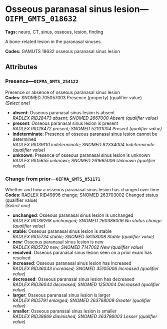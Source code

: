 # Osseous paranasal sinus lesion—`OIFM_GMTS_018632`

**Tags:** neuro, CT, sinus, osseous, lesion, finding

A bone-related lesion in the paranasal sinuses.

**Codes:** GAMUTS 18632 osseous paranasal sinus lesion

## Attributes

### Presence—`OIFMA_GMTS_254122`

Presence or absence of osseous paranasal sinus lesion  
**Codes**: SNOMED 705057003 Presence (property) (qualifier value)  
*(Select one)*

- **absent**: Osseous paranasal sinus lesion is absent  
_RADLEX RID28473 absent; SNOMED 2667000 Absent (qualifier value)_
- **present**: Osseous paranasal sinus lesion is present  
_RADLEX RID28472 present; SNOMED 52101004 Present (qualifier value)_
- **indeterminate**: Presence of osseous paranasal sinus lesion cannot be determined  
_RADLEX RID39110 indeterminate; SNOMED 82334004 Indeterminate (qualifier value)_
- **unknown**: Presence of osseous paranasal sinus lesion is unknown  
_RADLEX RID5655 unknown; SNOMED 261665006 Unknown (qualifier value)_

### Change from prior—`OIFMA_GMTS_851171`

Whether and how a osseous paranasal sinus lesion has changed over time  
**Codes**: RADLEX RID49896 change; SNOMED 263703002 Changed status (qualifier value)  
*(Select one)*

- **unchanged**: Osseous paranasal sinus lesion is unchanged  
_RADLEX RID39268 unchanged; SNOMED 260388006 No status change (qualifier value)_
- **stable**: Osseous paranasal sinus lesion is stable  
_RADLEX RID5734 stable; SNOMED 58158008 Stable (qualifier value)_
- **new**: Osseous paranasal sinus lesion is new  
_RADLEX RID5720 new; SNOMED 7147002 New (qualifier value)_
- **resolved**: Osseous paranasal sinus lesion seen on a prior exam has resolved  
- **increased**: Osseous paranasal sinus lesion has increased  
_RADLEX RID36043 increased; SNOMED 35105006 Increased (qualifier value)_
- **decreased**: Osseous paranasal sinus lesion has decreased  
_RADLEX RID36044 decreased; SNOMED 1250004 Decreased (qualifier value)_
- **larger**: Osseous paranasal sinus lesion is larger  
_RADLEX RID5791 enlarged; SNOMED 263768009 Greater (qualifier value)_
- **smaller**: Osseous paranasal sinus lesion is smaller  
_RADLEX RID38669 diminished; SNOMED 263796003 Lesser (qualifier value)_
